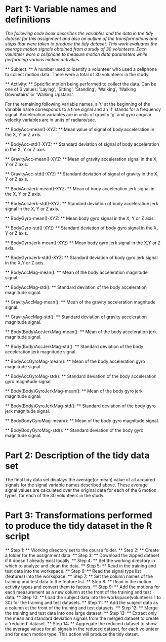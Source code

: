 # Part 1:  Variable names and definitions

*The following code book describes the variables and the data in the tidy
dataset for this assignment and also an outline of the transformations and
steps that were taken to produce the tidy dataset.  This work evaluates the
average motion signals obtained from a study of 30 volunteers.  Each volunteer
wore a cellphone to measure motion data parameters while performing various 
motion activities.*


** Subject: **  A number used to identify a volunteer who used a cellphone
        to collect motion data.  There were a total of 30 volunteers in
	the study.

** Activity: **  Specific motion being performed to collect the data.  Can be
        one of 6 values:  'Laying', 'Sitting', 'Standing', 'Walking',
	'Walking Downstairs' or 'Walking Upstairs'.


	
For the remaining following variable names, a 't' at the beginning of 
the variable name corresponds to a time signal and an 'f' stands for 
a frequency signal. Acceleration variables are in units of gravity 'g'
and gyro angular velocity variables are in units of radians/sec. 



** BodyAcc-mean()-XYZ: **  Mean value of signal of body acceleration
in the X, Y or Z axis.

** BodyAcc-std()-XYZ: **  Standard deviation of signal of body acceleration
in the X, Y or Z axis.
	
** GravityAcc-mean()-XYZ: **  Mean of gravity acceleration signal in the
X, Y or Z axis.

** GravityAcc-std()-XYZ: **  Standard deviation of signal of gravity in 
the X, Y or Z axis. 

** BodyAccJerk-mean()-XYZ: **  Mean of body acceleration jerk signal in 
the X, Y or Z axis.

** BodyAccJerk-std()-XYZ: **  Standard deviation of body acceleration jerk
signal in the X, Y or Z axis.

** BodyGyro-mean()-XYZ: **  Mean body gyro signal in the X, Y or Z axis.

** BodyGyro-std()-XYZ: **  Standard deviation of body gyro signal in the
X, Y or Z axis.

** BodyGyroJerk-mean()-XYZ: **  Mean body gyro jerk signal in the X,Y or
Z axis.

** BodyGyroJerk-std()-XYZ: **  Standard deviation of body gyro jerk signal
in the X,Y or Z axis.
	
** BodyAccMag-mean(): **  Mean of the body acceleration magnitude
signal.

** BodyAccMag-std(): **  Standard deviation of the body acceleration 
magnitude signal.

** GravityAccMag-mean(): **  Mean of the gravity acceleration magnitude
signal.

** GravityAccMag-std(): **  Standard deviation of gravity acceleration magnitude
signal.

** Body(Body)AccJerkMag-mean(): **  Mean of the body acceleration jerk 
magnitude signal.

** Body(Body)AccJerkMag-std(): **  Standard deviation of the body 
acceleration jerk magnitude signal.

** BodyAccGyroMag-mean(): **  Mean of the body acceleration gyro magnitude
signal.

** BodyAccGyroMag-std(): **  Standard deviation of the body acceleration gyro
magnitude signal.

** Body(Body)GyroJerkMag-mean(): **  Mean of the body gyro jerk magnitude 
signal.

** Body(Body)GyroJerkMag-std(): **  Standard deviation of the body gyro jerk 
magnitude signal.

** BodyBodyGyroMag-mean(): **  Mean of the body gyro magnitude signal.

** BodyBodyGyroMag-std(): **  Standard deviation of the body gyro magnitude
signal.
	
	
# Part 2:  Description of the tidy data set

The final tidy data set displays the average(or mean) value of all acquired 
signals for the signal variable names described above.  These average
signal values are calculated over the original data for each of the 6 motion 
types, for each of the 30 volunteers in the study.  


# Part 3:  Transformations performed to produce the tidy dataset in the R script

	 	
** Step 1: ** Working directory set to the course folder.
** Step 2: ** Create a folder for the assignment data.
** Step 3: ** Download the zipped dataset if it doesn't already exist locally.
** Step 4: ** Set the working directory in which to analyze and clean the data.
** Step 5: ** Read in the training and test data into the workspace.
** Step 6: ** Read the signal type list (features) into the workspace.
** Step 7: ** Set the column names of the training and test data to the 
	      feature list.
** Step 8: ** Read in the motion activity types and convert them to factors.
** Step 9: ** Add the motions for each measurement as a new column at the front
	      of the training and test data.
** Step 10: ** Load the subject data into the workspace(volunteers 1 to 30) for
	       the training and test datasets.
** Step 11: ** Add the subject data as a column at the front of the training
	       and test datasets.
** Step 12: ** Merge the training and test data into one large dataset.
** Step 13: ** Extract only the mean and standard deviation signals from
	       the merged dataset to create a 'reduced' dataset.
** Step 14: ** Aggregate the reduced dataset to show the average values for
	       all signals in the reduced dataset, for each volunteer and for
	       each motion type.  This action will produce the tidy datset.

	 
	     
 


	 
	

	 

